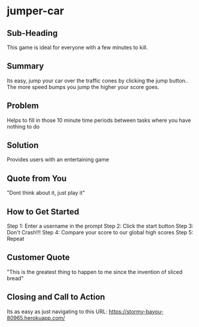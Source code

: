 # jumper-car

## Sub-Heading ##
This game is ideal for everyone with a few minutes to kill.

## Summary ##
Its easy, jump your car over the traffic cones by clicking the jump button.. The more speed bumps you jump the higher your score goes.

## Problem ##
Helps to fill in those 10 minute time periods between tasks where you have nothing to do

## Solution ##
Provides users with an entertaining game

## Quote from You ##
"Dont think about it, just play it"

## How to Get Started ##
Step 1: Enter a username in the prompt
Step 2: Click the start button
Step 3: Don't Crash!!!
Step 4: Compare your score to our global high scores
Step 5: Repeat

## Customer Quote ##
"This is the greatest thing to happen to me since the invention of sliced bread"

## Closing and Call to Action ##
Its as easy as just navigating to this URL: https://stormy-bayou-80965.herokuapp.com/
